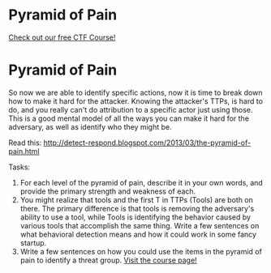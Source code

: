 # Pyramid of Pain

[Check out our free CTF Course!](https://academy.hoppersroppers.org/mod/page/view.php?id=900)

# Pyramid of Pain

So now we are able to identify specific actions, now it is time to break down how to make it hard for the attacker. Knowing the attacker's TTPs, is hard to do, and you really can't do attribution to a specific actor just using those. This is a good mental model of all the ways you can make it hard for the adversary, as well as identify who they might be. 

Read this: <http://detect-respond.blogspot.com/2013/03/the-pyramid-of-pain.html>

Tasks: 

1. For each level of the pyramid of pain, describe it in your own words, and provide the primary strength and weakness of each.
2. You might realize that tools and the first T in TTPs (Tools) are both on there. The primary difference is that tools is removing the adversary's ability to use a tool, while Tools is identifying the behavior caused by various tools that accomplish the same thing. Write a few sentences on what behavioral detection means and how it could work in some fancy startup. 
3. Write a few sentences on how you could use the items in the pyramid of pain to identify a threat group. 
[Visit the course page!](https://academy.hoppersroppers.org/mod/assign/view.php?id=900)

